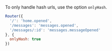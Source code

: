 To only handle hash urls, use the option `onlyHash`.

```javascript
Router({
  '/': 'home.opened',
  '/messages': 'messages.opened',
  '/messages/:id': 'messages.messageOpened'
}, {
  onlyHash: true
})
```

